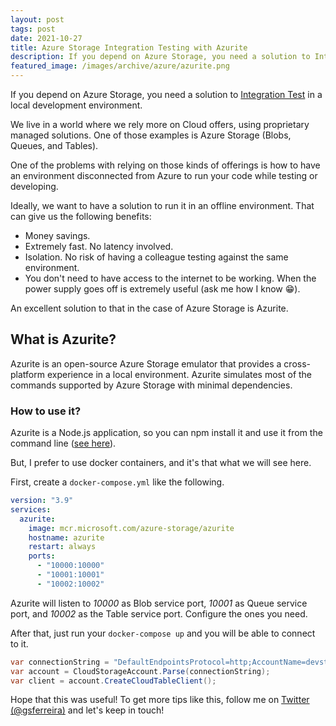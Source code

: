 ```yaml
---
layout: post
tags: post
date: 2021-10-27
title: Azure Storage Integration Testing with Azurite
description: If you depend on Azure Storage, you need a solution to Integration Test in a local development environment.
featured_image: /images/archive/azure/azurite.png
---
```


If you depend on Azure Storage, you need a solution to [Integration Test](https://martinfowler.com/articles/practical-test-pyramid.html#IntegrationTests) in a local development environment.

We live in a world where we rely more on Cloud offers, using proprietary managed solutions.
One of those examples is Azure Storage (Blobs, Queues, and Tables).

One of the problems with relying on those kinds of offerings is how to have an environment disconnected from Azure to run your code while testing or developing.

Ideally, we want to have a solution to run it in an offline environment. That can give us the following benefits:

- Money savings.
- Extremely fast. No latency involved.
- Isolation. No risk of having a colleague testing against the same environment.
- You don't need to have access to the internet to be working. When the power supply goes off is extremely useful (ask me how I know 😁).

An excellent solution to that in the case of Azure Storage is Azurite.

## What is Azurite?

Azurite is an open-source Azure Storage emulator that provides a cross-platform experience in a local environment. Azurite simulates most of the commands supported by Azure Storage with minimal dependencies.

### How to use it?

Azurite is a Node.js application, so you can npm install it and use it from the command line ([see here](https://github.com/Azure/Azurite#npm)).

But, I prefer to use docker containers, and it's that what we will see here.

First, create a `docker-compose.yml` like the following.

```yaml
version: "3.9"
services:
  azurite:
    image: mcr.microsoft.com/azure-storage/azurite
    hostname: azurite
    restart: always
    ports:
      - "10000:10000"
      - "10001:10001"
      - "10002:10002"
```

Azurite will listen to _10000_ as Blob service port, _10001_ as Queue service port, and _10002_ as the Table service port. Configure the ones you need.

After that, just run your `docker-compose up` and you will be able to connect to it.

```csharp
var connectionString = "DefaultEndpointsProtocol=http;AccountName=devstoreaccount1;AccountKey=Eby8vdM02xNOcqFlqUwJPLlmEtlCDXJ1OUzFT50uSRZ6IFsuFq2UVErCz4I6tq/K1SZFPTOtr/KBHBeksoGMGw==;BlobEndpoint=http://127.0.0.1:10000/devstoreaccount1;QueueEndpoint=http://127.0.0.1:10001/devstoreaccount1;TableEndpoint=http://127.0.0.1:10002/devstoreaccount1;";
var account = CloudStorageAccount.Parse(connectionString);
var client = account.CreateCloudTableClient();
```

Hope that this was useful! To get more tips like this, follow me on [Twitter (@gsferreira)](https://twitter.com/gsferreira) and let's keep in touch!
